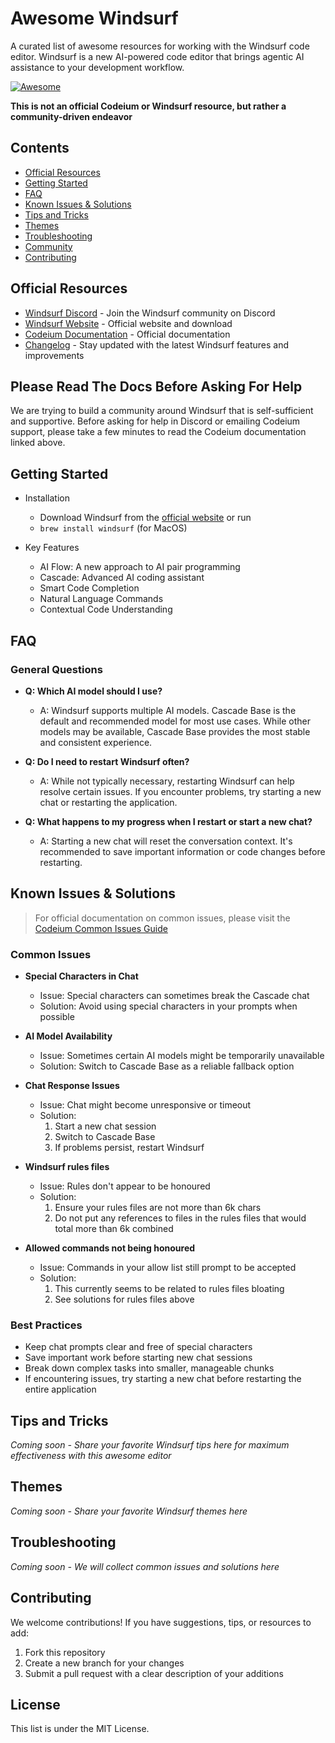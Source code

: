 # Awesome Windsurf

A curated list of awesome resources for working with the Windsurf code editor. Windsurf is a new AI-powered code editor that brings agentic AI assistance to your development workflow.

[![Awesome](https://awesome.re/badge.svg)](https://awesome.re)

**This is not an official Codeium or Windsurf resource, but rather a community-driven endeavor**

## Contents
- [Official Resources](#official-resources)
- [Getting Started](#getting-started)
- [FAQ](#faq)
- [Known Issues & Solutions](#known-issues--solutions)
- [Tips and Tricks](#tips-and-tricks)
- [Themes](#themes)
- [Troubleshooting](#troubleshooting)
- [Community](#community)
- [Contributing](#contributing)

## Official Resources
- [Windsurf Discord](https://discord.com/invite/3XFf78nAx5) - Join the Windsurf community on Discord
- [Windsurf Website](https://www.codeium.com/windsurf) - Official website and download
- [Codeium Documentation](https://docs.codeium.com/getstarted/overview) - Official documentation
- [Changelog](https://codeium.com/changelog) - Stay updated with the latest Windsurf features and improvements

## Please Read The Docs Before Asking For Help

We are trying to build a community around Windsurf that is self-sufficient and supportive. Before asking for help in Discord or emailing Codeium support, please take a few minutes to read the Codeium documentation linked above.

## Getting Started
- Installation
  - Download Windsurf from the [official website](https://www.codeium.com/windsurf) or run
  - `brew install windsurf` (for MacOS)

- Key Features
  - AI Flow: A new approach to AI pair programming
  - Cascade: Advanced AI coding assistant
  - Smart Code Completion
  - Natural Language Commands
  - Contextual Code Understanding

## FAQ

### General Questions
- **Q: Which AI model should I use?**
  - A: Windsurf supports multiple AI models. Cascade Base is the default and recommended model for most use cases. While other models may be available, Cascade Base provides the most stable and consistent experience.

- **Q: Do I need to restart Windsurf often?**
  - A: While not typically necessary, restarting Windsurf can help resolve certain issues. If you encounter problems, try starting a new chat or restarting the application.

- **Q: What happens to my progress when I restart or start a new chat?**
  - A: Starting a new chat will reset the conversation context. It's recommended to save important information or code changes before restarting.

## Known Issues & Solutions

> For official documentation on common issues, please visit the [Codeium Common Issues Guide](https://docs.codeium.com/troubleshooting/common-issues)

### Common Issues
- **Special Characters in Chat**
  - Issue: Special characters can sometimes break the Cascade chat
  - Solution: Avoid using special characters in your prompts when possible
  
- **AI Model Availability**
  - Issue: Sometimes certain AI models might be temporarily unavailable
  - Solution: Switch to Cascade Base as a reliable fallback option
  
- **Chat Response Issues**
  - Issue: Chat might become unresponsive or timeout
  - Solution: 
    1. Start a new chat session
    2. Switch to Cascade Base
    3. If problems persist, restart Windsurf
   
- **Windsurf rules files**
  - Issue: Rules don't appear to be honoured
  - Solution: 
    1. Ensure your rules files are not more than 6k chars
    2. Do not put any references to files in the rules files that would total more than 6k combined

- **Allowed commands not being honoured**
  - Issue: Commands in your allow list still prompt to be accepted
  - Solution: 
    1. This currently seems to be related to rules files bloating
    2. See solutions for rules files above

### Best Practices
- Keep chat prompts clear and free of special characters
- Save important work before starting new chat sessions
- Break down complex tasks into smaller, manageable chunks
- If encountering issues, try starting a new chat before restarting the entire application

## Tips and Tricks
*Coming soon - Share your favorite Windsurf tips here for maximum effectiveness with this awesome editor*

## Themes
*Coming soon - Share your favorite Windsurf themes here*

## Troubleshooting
*Coming soon - We will collect common issues and solutions here*

## Contributing
We welcome contributions! If you have suggestions, tips, or resources to add:
1. Fork this repository
2. Create a new branch for your changes
3. Submit a pull request with a clear description of your additions

## License
This list is under the MIT License.
